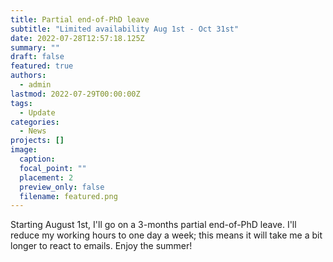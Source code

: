 ```yaml
---
title: Partial end-of-PhD leave
subtitle: "Limited availability Aug 1st - Oct 31st"
date: 2022-07-28T12:57:18.125Z
summary: ""
draft: false
featured: true
authors:
  - admin
lastmod: 2022-07-29T00:00:00Z
tags:
  - Update
categories:
  - News
projects: []
image:
  caption:
  focal_point: ""
  placement: 2
  preview_only: false
  filename: featured.png
---
```

Starting August 1st, I'll go on a 3-months partial end-of-PhD leave. I'll reduce my working hours to one day a week; this means it will take me a bit longer to react to emails. Enjoy the summer!
